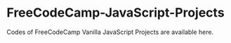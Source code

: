 # FreeCodeCamp-JavaScript-Projects
Codes of FreeCodeCamp Vanilla JavaScript Projects are available here.
